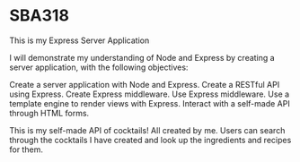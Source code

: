 # SBA318

This is my Express Server Application

I will demonstrate my understanding of Node and Express by creating a server application, with the following objectives:

Create a server application with Node and Express.
Create a RESTful API using Express.
Create Express middleware.
Use Express middleware.
Use a template engine to render views with Express.
Interact with a self-made API through HTML forms.

This is my self-made API of cocktails! All created by me. 
Users can search through the cocktails I have created and look up the ingredients and recipes for them.